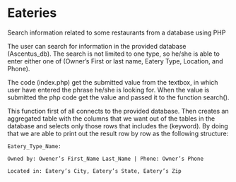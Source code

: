 # Eateries
Search information related to some restaurants from a database using PHP

The user can search for information in the provided database (Ascentus_db). The search is not limited to one type, so he/she is able to enter either one of (Owner’s First or last name, Eatery Type, Location, and Phone).

The code (index.php) get the submitted value from the textbox, in which user have entered the phrase he/she is looking for. When the value is submitted the php code get the value and passed it to the function search(). 

This function first of all connects to the provided database. Then creates an aggregated table with the columns that we want out of the tables in the database and selects only those rows that includes the (keyword). By doing that we are able to print out the result row by row as the following structure:


	Eatery_Type_Name:

	Owned by: Owener’s First_Name Last_Name | Phone: Owner’s Phone
	
	Located in: Eatery’s City, Eatery’s State, Eatery’s Zip
